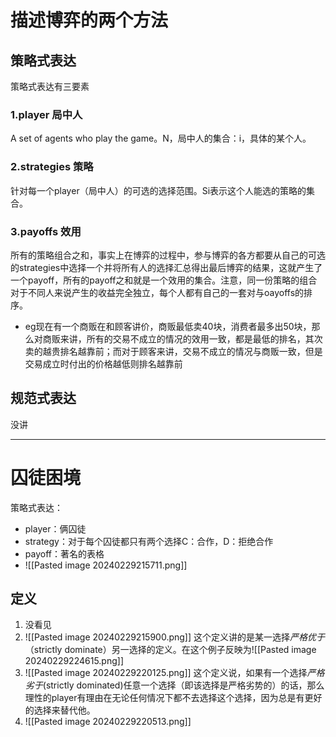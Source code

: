 # 描述博弈的两个方法

## 策略式表达
策略式表达有三要素
### 1.player 局中人
A set of agents who play the game。N，局中人的集合：i，具体的某个人。

### 2.strategies 策略
针对每一个player（局中人）的可选的选择范围。Si表示这个人能选的策略的集合。

### 3.payoffs 效用
所有的策略组合之和，事实上在博弈的过程中，参与博弈的各方都要从自己的可选的strategies中选择一个并将所有人的选择汇总得出最后博弈的结果，这就产生了一个payoff，所有的payoff之和就是一个效用的集合。注意，同一份策略的组合对于不同人来说产生的收益完全独立，每个人都有自己的一套对与oayoffs的排序。
* eg现在有一个商贩在和顾客讲价，商贩最低卖40块，消费者最多出50块，那么对商贩来讲，所有的交易不成立的情况的效用一致，都是最低的排名，其次卖的越贵排名越靠前；而对于顾客来讲，交易不成立的情况与商贩一致，但是交易成立时付出的价格越低则排名越靠前



## 规范式表达
没讲


---

# 囚徒困境

策略式表达：
* player：俩囚徒
* strategy：对于每个囚徒都只有两个选择C：合作，D：拒绝合作
* payoff：著名的表格
* ![[Pasted image 20240229215711.png]]
## 定义
1. 没看见
2. ![[Pasted image 20240229215900.png]]
	这个定义讲的是某一选择*严格优于*（strictly dominate）另一选择的定义。在这个例子反映为![[Pasted image 20240229224615.png]]
3. ![[Pasted image 20240229220125.png]]
	这个定义说，如果有一个选择*严格劣于*(strictly dominated)任意一个选择（即该选择是严格劣势的）的话，那么理性的player有理由在无论任何情况下都不去选择这个选择，因为总是有更好的选择来替代他。
4. ![[Pasted image 20240229220513.png]]
	 
